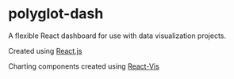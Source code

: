 # polyglot-dash
A flexible React dashboard for use with data visualization projects.

Created using [React.js](https://reactjs.org/)

Charting components created using [React-Vis](https://uber.github.io/react-vis/)

